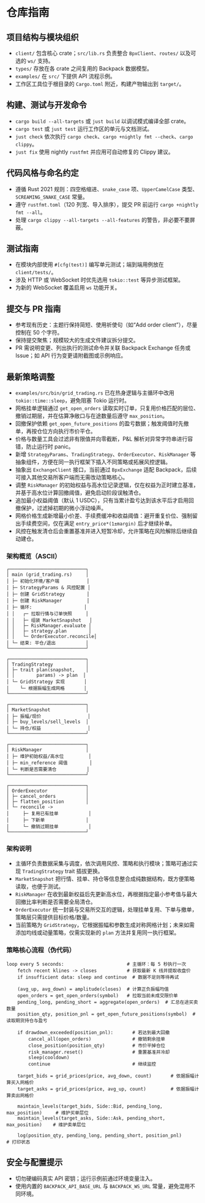 # 仓库指南

## 项目结构与模块组织
- `client/` 包含核心 crate；`src/lib.rs` 负责整合 `BpxClient`、`routes/` 以及可选的 `ws/` 支持。
- `types/` 存放在各 crate 之间复用的 Backpack 数据模型。
- `examples/` 在 `src/` 下提供 API 流程示例。
- 工作区工具位于根目录的 `Cargo.toml` 附近，构建产物输出到 `target/`。

## 构建、测试与开发命令
- `cargo build --all-targets` 或 `just build` 以调试模式编译全部 crate。
- `cargo test` 或 `just test` 运行工作区的单元与文档测试。
- `just check` 依次执行 `cargo check`、`cargo +nightly fmt --check`、`cargo clippy`。
- `just fix` 使用 nightly `rustfmt` 并应用可自动修复的 Clippy 建议。

## 代码风格与命名约定
- 遵循 Rust 2021 规则：四空格缩进、`snake_case` 项、`UpperCamelCase` 类型、`SCREAMING_SNAKE_CASE` 常量。
- 遵守 `rustfmt.toml`（120 列宽、导入排序），提交 PR 前运行 `cargo +nightly fmt --all`。
- 处理 `cargo clippy --all-targets --all-features` 的警告，非必要不要屏蔽。

## 测试指南
- 在模块内部使用 `#[cfg(test)]` 编写单元测试；端到端用例放在 `client/tests/`。
- 涉及 HTTP 或 WebSocket 时优先选用 `tokio::test` 等异步测试框架。
- 为新的 WebSocket 覆盖启用 `ws` 功能开关。

## 提交与 PR 指南
- 参考现有历史：主题行保持简短、使用祈使句（如“Add order client”），尽量控制在 50 个字符。
- 保持提交聚焦；规模较大的生成文件建议拆分提交。
- PR 需说明变更、列出执行的测试命令并关联 Backpack Exchange 任务或 Issue；如 API 行为变更请附截图或示例响应。

## 最新策略调整
- `examples/src/bin/grid_trading.rs` 已在热身逻辑与主循环中改用 `tokio::time::sleep`，避免阻塞 Tokio 运行时。
- 网格挂单逻辑通过 `get_open_orders` 读取实时订单，只复用价格匹配的层位、撤销过期层，并在估算净敞口与在途数量后遵守 `max_position`。
- 回撤保护依赖 `get_open_future_positions` 的盈亏数据；触发阈值时先撤单，再按仓位方向执行市价平仓。
- 价格与数量工具会过滤非有限值并向零截断，P&L 解析对异常字符串进行容错，防止运行时 panic。
- 新增 `StrategyParams`、`TradingStrategy`、`OrderExecutor`、`RiskManager` 等抽象组件，方便在同一执行框架下插入不同策略或拓展风控逻辑。
- 抽象出 `ExchangeClient` 接口，当前通过 `BpxExchange` 适配 Backpack，后续可接入其他交易所客户端而无需改动策略核心。
- 调整 `RiskManager` 的初始权益与高水位记录逻辑，仅在权益为正时建立基准，并基于高水位计算回撤阈值，避免启动阶段误触清仓。
- 追加最小权益阈值（默认 1 USDC），只有当累计盈亏达到该水平后才启用回撤保护，过滤掉初期的微小浮动噪声。
- 网格价格生成新增最小价差、手续费缓冲和收益阈值：避开重复价位、强制留出手续费空间，仅在满足 `entry_price*(1±margin)` 后才继续补单。
- 风控在触发清仓后会重置基准并进入短暂冷却，允许策略在风险解除后继续自动建仓。

### 架构概览（ASCII）
```text
┌────────────────────────────┐
│ main (grid_trading.rs)     │
│ ├─ 初始化环境/客户端          │
│ ├─ StrategyParams & 风控配置 │
│ ├─ 创建 GridStrategy        │
│ ├─ 创建 RiskManager         │
│ ├─ 循环:                   │
│ │   ┌─ 拉取行情与订单快照     │
│ │   ├─ 组装 MarketSnapshot   │
│ │   ├─ RiskManager.evaluate │
│ │   ├─ strategy.plan        │
│ │   └─ OrderExecutor.reconcile│
│ └─ 结束: 平仓/退出           │
└────────────────────────────┘

┌────────────────────────────┐
│ TradingStrategy            │
│ ├─ trait plan(snapshot,    │
│ │        params) -> plan  │
│ └─ GridStrategy 实现       │
│    └─ 根据振幅生成网格       │
└────────────────────────────┘

┌────────────────────────────┐
│ MarketSnapshot             │
│ ├─ 振幅/现价                 │
│ ├─ buy_levels/sell_levels  │
│ └─ 持仓/权益                 │
└────────────────────────────┘

┌────────────────────────────┐
│ RiskManager                │
│ ├─ 维护初始权益/高水位         │
│ ├─ min_reference 阈值        │
│ └─ 判断是否需要清仓           │
└────────────────────────────┘

┌────────────────────────────┐
│ OrderExecutor              │
│ ├─ cancel_orders           │
│ ├─ flatten_position        │
│ └─ reconcile ->
│     ├─ 复用已有挂单           │
│     ├─ 下新单               │
│     └─ 撤销过期挂单           │
└────────────────────────────┘
```

### 架构说明
- 主循环负责数据采集与调度，依次调用风控、策略和执行模块；策略可通过实现 `TradingStrategy` trait 插拔更换。
- `MarketSnapshot` 把行情、挂单、持仓等信息整合成纯数据结构，既方便策略读取，也便于测试。
- `RiskManager` 在收到最新权益后先更新高水位，再根据指定最小参考值与最大回撤比率判断是否需要全局清仓。
- `OrderExecutor` 统一封装与交易所交互的逻辑，处理挂单复用、下单与撤单，策略层只需提供目标价格/数量。
- 当前策略为 `GridStrategy`，它根据振幅和参数生成对称网格计划；未来如需添加均线或动量策略，仅需实现新的 `plan` 方法并复用同一执行框架。

### 策略核心流程（伪代码）
```text
loop every 5 seconds:                       # 主循环：每 5 秒执行一次
    fetch recent klines -> closes           # 获取最新 K 线并提取收盘价
    if insufficient data: sleep and continue  # 数据不足则等待再试

    (avg_up, avg_down) = amplitude(closes)  # 计算正负振幅均值
    open_orders = get_open_orders(symbol)   # 拉取当前未成交限价单
    pending_long, pending_short = aggregate(open_orders)  # 汇总在途买卖数量
    position_qty, position_pnl = get_open_future_positions(symbol)  # 读取期货持仓与盈亏

    if drawdown_exceeded(position_pnl):       # 若达到最大回撤
        cancel_all(open_orders)               # 撤销剩余挂单
        close_position(position_qty)          # 市价平掉仓位
        risk_manager.reset()                  # 重置基准并冷却
        sleep(cooldown)
        continue                              # 继续监控

    target_bids = grid_prices(price, avg_down, count)       # 依据振幅计算买入网格价
    target_asks = grid_prices(price, avg_up, count)         # 依据振幅计算卖出网格价

    maintain_levels(target_bids, Side::Bid, pending_long, max_position)     # 维护买单层位
    maintain_levels(target_asks, Side::Ask, pending_short, max_position)    # 维护卖单层位

    log(position_qty, pending_long, pending_short, position_pnl)            # 打印状态
```

## 安全与配置提示
- 切勿硬编码真实 API 密钥；运行示例前通过环境变量注入。
- 使用内置的 `BACKPACK_API_BASE_URL` 与 `BACKPACK_WS_URL` 常量，避免混用不同环境。

